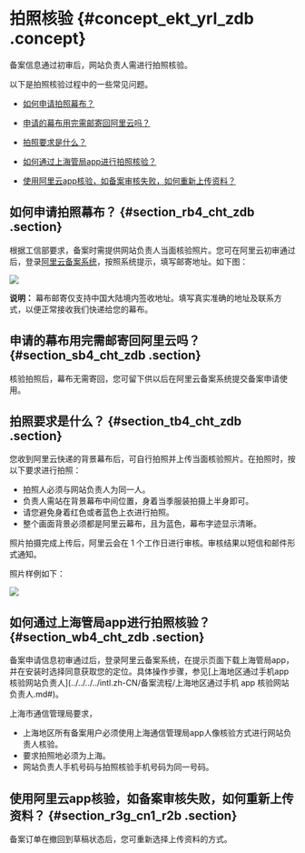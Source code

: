 # 拍照核验 {#concept_ekt_yrl_zdb .concept}

备案信息通过初审后，网站负责人需进行拍照核验。

以下是拍照核验过程中的一些常见问题。

-   [如何申请拍照幕布？](#section_rb4_cht_zdb)

-   [申请的幕布用完需邮寄回阿里云吗？](#section_sb4_cht_zdb)

-   [拍照要求是什么？](#section_tb4_cht_zdb)

-   [如何通过上海管局app进行拍照核验？](#section_wb4_cht_zdb)

-   [使用阿里云app核验，如备案审核失败，如何重新上传资料？](#section_r3g_cn1_r2b)

## 如何申请拍照幕布？ {#section_rb4_cht_zdb .section}

根据工信部要求，备案时需提供网站负责人当面核验照片。您可在阿里云初审通过后，登录[阿里云备案系统](https://beian.aliyun.com/)，按照系统提示，填写邮寄地址。如下图：

![](http://static-aliyun-doc.oss-cn-hangzhou.aliyuncs.com/assets/img/14219/15342195609331_zh-CN.png)

**说明：** 幕布邮寄仅支持中国大陆境内签收地址。填写真实准确的地址及联系方式，以便正常接收我们快递给您的幕布。

## 申请的幕布用完需邮寄回阿里云吗？ {#section_sb4_cht_zdb .section}

核验拍照后，幕布无需寄回，您可留下供以后在阿里云备案系统提交备案申请使用。

## 拍照要求是什么？ {#section_tb4_cht_zdb .section}

您收到阿里云快递的背景幕布后，可自行拍照并上传当面核验照片。在拍照时，按以下要求进行拍照：

-   拍照人必须与网站负责人为同一人。
-   负责人需站在背景幕布中间位置，身着当季服装拍摄上半身即可。
-   请您避免身着红色或者蓝色上衣进行拍照。
-   整个画面背景必须都是阿里云幕布，且为蓝色，幕布字迹显示清晰。

照片拍摄完成上传后，阿里云会在 1 个工作日进行审核。审核结果以短信和邮件形式通知。

照片样例如下：

![](http://static-aliyun-doc.oss-cn-hangzhou.aliyuncs.com/assets/img/14219/15342195605500_zh-CN.png)

## 如何通过上海管局app进行拍照核验？ {#section_wb4_cht_zdb .section}

备案申请信息初审通过后，登录阿里云备案系统，在提示页面下载上海管局app，并在安装时选择同意获取您的定位。具体操作步骤，参见[上海地区通过手机app核验网站负责人](../../../../intl.zh-CN/备案流程/上海地区通过手机 app 核验网站负责人.md#)。

上海市通信管理局要求，

-   上海地区所有备案用户必须使用上海通信管理局app人像核验方式进行网站负责人核验。
-   要求拍照地必须为上海。
-   网站负责人手机号码与拍照核验手机号码为同一号码。

## 使用阿里云app核验，如备案审核失败，如何重新上传资料？ {#section_r3g_cn1_r2b .section}

备案订单在撤回到草稿状态后，您可重新选择上传资料的方式。

